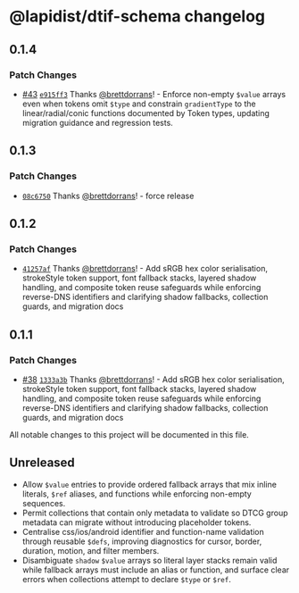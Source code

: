 # @lapidist/dtif-schema changelog

## 0.1.4

### Patch Changes

- [#43](https://github.com/bylapidist/dtif/pull/43) [`e915ff3`](https://github.com/bylapidist/dtif/commit/e915ff3d8945280fe99eaefb82728872557c5678) Thanks [@brettdorrans](https://github.com/brettdorrans)! - Enforce non-empty `$value` arrays even when tokens omit `$type` and constrain `gradientType` to the linear/radial/conic functions documented by Token types, updating migration guidance and regression tests.

## 0.1.3

### Patch Changes

- [`08c6750`](https://github.com/bylapidist/dtif/commit/08c6750655ca8f5908e199b2fb4e0e9801be3788) Thanks [@brettdorrans](https://github.com/brettdorrans)! - force release

## 0.1.2

### Patch Changes

- [`41257af`](https://github.com/bylapidist/dtif/commit/41257af19b8999d719fc56a5ae6d8ba3bda90362) Thanks [@brettdorrans](https://github.com/brettdorrans)! - Add sRGB hex color serialisation, strokeStyle token support, font fallback stacks, layered shadow handling, and composite token reuse safeguards while enforcing reverse-DNS identifiers and clarifying shadow fallbacks, collection guards, and migration docs

## 0.1.1

### Patch Changes

- [#38](https://github.com/bylapidist/dtif/pull/38) [`1333a3b`](https://github.com/bylapidist/dtif/commit/1333a3b8caa1532aa86cafc4b0399e1a19a1baaf) Thanks [@brettdorrans](https://github.com/brettdorrans)! - Add sRGB hex color serialisation, strokeStyle token support, font fallback stacks, layered shadow handling, and composite token reuse safeguards while enforcing reverse-DNS identifiers and clarifying shadow fallbacks, collection guards, and migration docs

All notable changes to this project will be documented in this file.

## Unreleased

- Allow `$value` entries to provide ordered fallback arrays that mix inline
  literals, `$ref` aliases, and functions while enforcing non-empty sequences.
- Permit collections that contain only metadata to validate so DTCG group
  metadata can migrate without introducing placeholder tokens.
- Centralise css/ios/android identifier and function-name validation through
  reusable `$defs`, improving diagnostics for cursor, border, duration, motion,
  and filter members.
- Disambiguate `shadow` `$value` arrays so literal layer stacks remain valid
  while fallback arrays must include an alias or function, and surface clear
  errors when collections attempt to declare `$type` or `$ref`.

